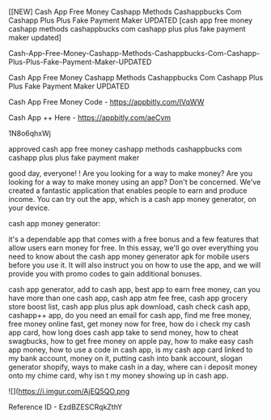 [[NEW] Cash App Free Money Cashapp Methods Cashappbucks Com Cashapp Plus Plus Fake Payment Maker UPDATED [cash app free money cashapp methods cashappbucks com cashapp plus plus fake payment maker updated]

Cash-App-Free-Money-Cashapp-Methods-Cashappbucks-Com-Cashapp-Plus-Plus-Fake-Payment-Maker-UPDATED

Cash App Free Money Cashapp Methods Cashappbucks Com Cashapp Plus Plus Fake Payment Maker UPDATED

Cash App Free Money Code -  https://appbitly.com/IVqWW


Cash App ++ Here - https://appbitly.com/aeCym


1N8o6qhxWj

approved cash app free money cashapp methods cashappbucks com cashapp plus plus fake payment maker

good day, everyone! ! Are you looking for a way to make money? Are you looking for a way to make money using an app? Don't be concerned. We've created a fantastic application that enables people to earn and produce income. You can try out the app, which is a cash app money generator, on your device.

cash app money generator:

it's a dependable app that comes with a free bonus and a few features that allow users earn money for free. In this essay, we'll go over everything you need to know about the cash app money generator apk for mobile users before you use it. It will also instruct you on how to use the app, and we will provide you with promo codes to gain additional bonuses.

cash app generator, add to cash app, best app to earn free money, can you have more than one cash app, cash app atm fee free, cash app grocery store boost list, cash app plus plus apk download, cash check cash app, cashapp++ app, do you need an email for cash app, find me free money, free money online fast, get money now for free, how do i check my cash app card, how long does cash app take to send money, how to cheat swagbucks, how to get free money on apple pay, how to make easy cash app money, how to use a code in cash app, is my cash app card linked to my bank account, money on it, putting cash into bank account, slogan generator shopify, ways to make cash in a day, where can i deposit money onto my chime card, why isn t my money showing up in cash app.

![](https://i.imgur.com/AjEQ5QO.png

Reference ID - EzdBZESCRqkZthY